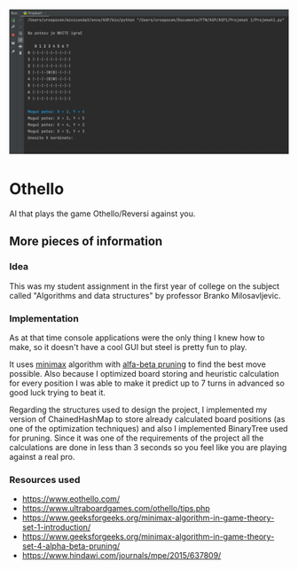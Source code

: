 <h1 align="center">
  <picture>
    <source media="(prefers-color-scheme: dark)" srcset="https://github.com/UPocek/Othello/blob/main/results/ai.png">
    <img alt="Flutter" src="https://github.com/UPocek/Othello/blob/main/results/ai.png">
  </picture>
</h1>

# Othello
AI that plays the game Othello/Reversi against you.

## More pieces of information

### Idea

This was my student assignment in the first year of college on the subject called "Algorithms and data structures" by professor Branko Milosavljevic.

### Implementation

As at that time console applications were the only thing I knew how to make, so it doesn't have a cool GUI but steel is pretty fun to play.

It uses [minimax](https://www.geeksforgeeks.org/minimax-algorithm-in-game-theory-set-1-introduction/) algorithm with [alfa-beta pruning](https://www.mygreatlearning.com/blog/alpha-beta-pruning-in-ai/) to find the best move possible. Also because I optimized board storing and heuristic calculation for every position I was able to make it predict up to 7 turns in advanced so good luck trying to beat it.

Regarding the structures used to design the project, I implemented my version of ChainedHashMap to store already calculated board positions (as one of the optimization techniques) and also I implemented BinaryTree used for pruning. Since it was one of the requirements of the project all the calculations are done in less than 3 seconds so you feel like you are playing against a real pro.

### Resources used

- https://www.eothello.com/
- https://www.ultraboardgames.com/othello/tips.php
- https://www.geeksforgeeks.org/minimax-algorithm-in-game-theory-set-1-introduction/
- https://www.geeksforgeeks.org/minimax-algorithm-in-game-theory-set-4-alpha-beta-pruning/
- https://www.hindawi.com/journals/mpe/2015/637809/
